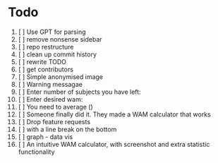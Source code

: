 # Todo
1. [ ] Use GPT for parsing
2. [ ] remove nonsense sidebar
3. [ ] repo restructure
4. [ ] clean up commit history
5. [ ] rewrite TODO
6. [ ] get contributors
7. [ ] Simple anonymised image
8. [ ] Warning messagae
9. [ ] Enter number of subjects you have left:
10. [ ] Enter desired wam:
11. [ ] You need to average ()
12. [ ] Someone finally did it. They made a WAM calculator that works
13. [ ] Drop feature requests
14. [ ] with a line break on the bottom
15. [ ] graph - data vis
16. [ ] An intuitive WAM calculator, with screenshot and extra statistic functionality